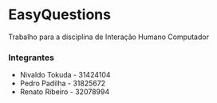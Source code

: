 # EasyQuestions

Trabalho para a disciplina de Interação Humano Computador

### Integrantes

- Nivaldo Tokuda - 31424104
- Pedro Padilha - 31825672
- Renato Ribeiro - 32078994
